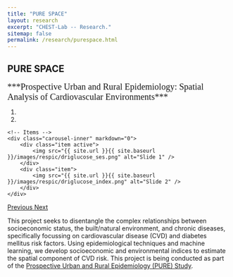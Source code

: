 ```yaml
---
title: "PURE SPACE"
layout: research
excerpt: "CHEST-Lab -- Research."
sitemap: false
permalink: /research/purespace.html
---
```

<!---https://www.iloveimg.com/resize-image-->

## PURE SPACE
<span style="font-family:Times; font-size:20px; line-height: normal;">
***Prospective Urban and Rural Epidemiology: Spatial Analysis of Cardiovascular Environments***<br>
</span>
<div markdown="0" id="carousel" class="carousel slide" data-ride="carousel" data-interval="6000" data-pause="hover" >
    <!-- Menu -->
    <ol class="carousel-indicators">
        <li data-target="#carousel" data-slide-to="0" class="active"></li>
        <li data-target="#carousel" data-slide-to="1"></li>
    </ol>

    <!-- Items -->
    <div class="carousel-inner" markdown="0">
        <div class="item active">
            <img src="{{ site.url }}{{ site.baseurl }}/images/respic/driglucose_ses.png" alt="Slide 1" />
        </div>
        <div class="item">
            <img src="{{ site.url }}{{ site.baseurl }}/images/respic/driglucose_index.png" alt="Slide 2" />
        </div>
    </div>
  <a class="left carousel-control" href="#carousel" role="button" data-slide="prev">
    <span class="glyphicon glyphicon-chevron-left" aria-hidden="true"></span>
    <span class="sr-only">Previous</span>
  </a>
  <a class="right carousel-control" href="#carousel" role="button" data-slide="next">
    <span class="glyphicon glyphicon-chevron-right" aria-hidden="true"></span>
    <span class="sr-only">Next</span>
  </a>
</div>

This project seeks to disentangle the complex relationships between socioeconomic status, the built/natural environment, and chronic diseases, specifically focussing on cardiovascular disease (CVD) and diabetes mellitus risk factors. Using epidemiological techniques and machine learning, we develop socioeconomic and environmental indices to estimate the spatial component of CVD risk. This project is being conducted as part of the [Prospective Urban and Rural Epidemiology (PURE) Study](https://www.phri.ca/research/pure/).
